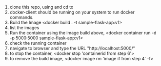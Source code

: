 1. clone this repo, using <git clone > and cd to 
2. docker-client should be running on your system to run docker commands.  
3. Build the Image  <docker build . -t sample-flask-app:v1>
4. list the images <docker image ls>
5. Run the container using the image build above, <docker container run -d -p 5000:5000 sample-flask-app:v1>
6. check the running container <docker container ls>
7. navigate to browser and type the URL "http://localhost:5000/"
8. to stop the container, <docker stop 'containerid from step 6'>
9. to remove the build image, <docker image rm 'image if from step 4' -f>
